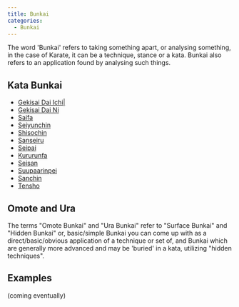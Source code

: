 ```yaml
---
title: Bunkai
categories:
  - Bunkai
---
```


The word 'Bunkai' refers to taking something apart, or analysing something, in the case of Karate, it can be a technique, stance or a kata.
Bunkai also refers to an application found by analysing such things.

## Kata Bunkai

- [Gekisai Dai Ichi|](/bunkai/gekisai-dai-ichi)
- [Gekisai Dai Ni](/bunkai/gekisai-dai-ni)
- [Saifa](/bunkai/saifa)
- [Seiyunchin](/bunkai/seiyunchin)
- [Shisochin](/bunkai/shisochin)
- [Sanseiru](/bunkai/sanseiru)
- [Seipai](/bunkai/seipai)
- [Kururunfa](/bunkai/kururunfa)
- [Seisan](/bunkai/seisan)
- [Suupaarinpei](/bunkai/suupaarinpei)
- [Sanchin](/bunkai/sanchin)
- [Tensho](/bunkai/tensho)

## Omote and Ura

The terms "Omote Bunkai" and "Ura Bunkai" refer to "Surface Bunkai" and "Hidden Bunkai" or, basic/simple Bunkai you can come up with as a direct/basic/obvious application of a technique or set of, and Bunkai which are generally more advanced and may be 'buried' in a kata, utilizing "hidden techniques".

## Examples

(coming eventually)
